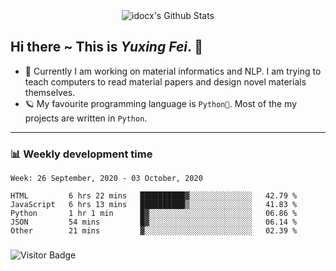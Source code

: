 <div align="center">
    <img align="center" src="https://github-readme-stats.vercel.app/api?username=idocx&show_icons=true&hide_border=true" alt="idocx's Github Stats"></img>
</div>

## Hi there ~ This is *Yuxing Fei*. ‍👋

- 🚀 Currently I am working on material informatics and NLP. I am trying to teach computers to read material papers and design novel materials themselves.
- 🪐 My favourite programming language is `Python🐍`. Most of the my projects are written in `Python`.

---

### 📊 Weekly development time
<!--START_SECTION:waka-->
```text
Week: 26 September, 2020 - 03 October, 2020

HTML         6 hrs 22 mins   ██████████▓░░░░░░░░░░░░░░   42.79 % 
JavaScript   6 hrs 13 mins   ██████████▒░░░░░░░░░░░░░░   41.83 % 
Python       1 hr 1 min      █▓░░░░░░░░░░░░░░░░░░░░░░░   06.86 % 
JSON         54 mins         █▓░░░░░░░░░░░░░░░░░░░░░░░   06.14 % 
Other        21 mins         ▓░░░░░░░░░░░░░░░░░░░░░░░░   02.39 % 
```
<!--END_SECTION:waka-->

### 

![Visitor Badge](https://visitor-badge.laobi.icu/badge?page_id=idocx.idocx)